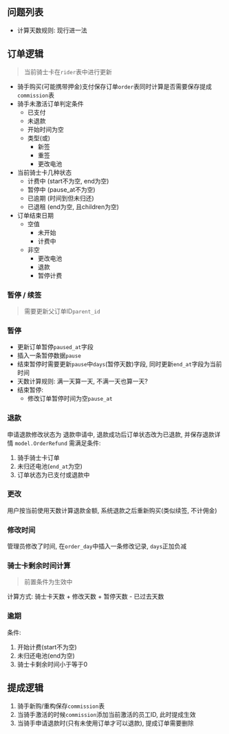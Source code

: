 ## 问题列表
- 计算天数规则: 现行进一法

## 订单逻辑
> 当前骑士卡在`rider`表中进行更新
- 骑手购买(可能携带押金)支付保存订单`order`表同时计算是否需要保存提成`commission`表
- 骑手未激活订单判定条件
  - 已支付
  - 未退款
  - 开始时间为空
  - 类型(或)
    - 新签
    - 重签
    - 更改电池
- 当前骑士卡几种状态
  - 计费中 (start不为空, end为空)
  - 暂停中 (pause_at不为空)
  - 已逾期 (时间到但未归还)
  - 已退租 (end为空, 且children为空)
- 订单结束日期
  - 空值
    - 未开始
    - 计费中
  - 非空
    - 更改电池
    - 退款
    - 暂停计费

### 暂停 / 续签
> 需要更新父订单ID`parent_id`

### 暂停
  - 更新订单暂停`paused_at`字段
  - 插入一条暂停数据`pause`
  - 结束暂停时需要更新`pause`中`days`(暂停天数)字段, 同时更新`end_at`字段为当前时间
  - 天数计算规则: 满一天算一天, 不满一天也算一天?
  - 结束暂停:
    - 修改订单暂停时间为空`pause_at`
  
### 退款
申请退款修改状态为 退款申请中, 退款成功后订单状态改为已退款, 并保存退款详情 `model.OrderRefund`
需满足条件:
1. 骑手骑士卡订单
2. 未归还电池(`end_at`为空)
3. 订单状态为已支付或退款中

### 更改
用户按当前使用天数计算退款金额, 系统退款之后重新购买(类似续签, 不计佣金) 

### 修改时间
管理员修改了时间, 在`order_day`中插入一条修改记录, `days`正加负减

### 骑士卡剩余时间计算
> 前置条件为生效中

计算方式: 骑士卡天数 + 修改天数 + 暂停天数 - 已过去天数

### 逾期
条件: 
1. 开始计费(start不为空)
2. 未归还电池(end为空)
3. 骑士卡剩余时间小于等于0

## 提成逻辑
1. 骑手新购/重构保存`commission`表
2. 当骑手激活的时候`commission`添加当前激活的员工ID, 此时提成生效
3. 当骑手申请退款时(只有未使用订单才可以退款), 提成订单需要删除